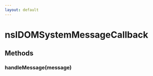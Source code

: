 ```yaml
---
layout: default
---
```


# nsIDOMSystemMessageCallback #

## Methods ##

### handleMessage(message) ###
